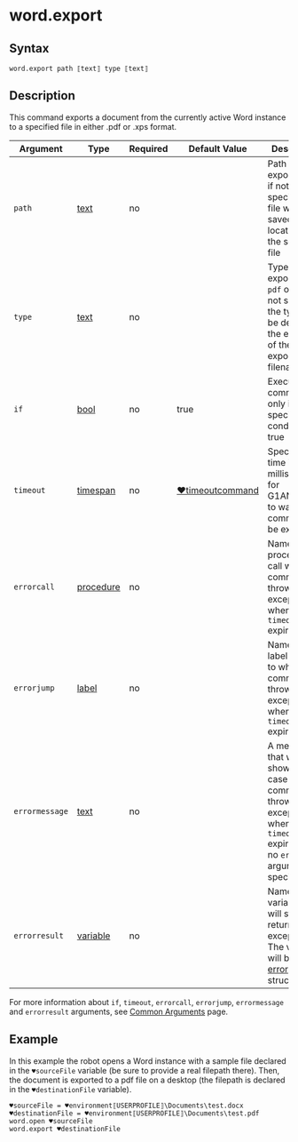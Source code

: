 # word.export

## Syntax

```G1ANT
word.export path ⟦text⟧ type ⟦text⟧
```

## Description

This command exports a document from the currently active Word instance to a specified file in either .pdf or .xps format.

| Argument | Type | Required | Default Value | Description |
| -------- | ---- | -------- | ------------- | ----------- |
|`path`| [text](../../G1ANT.Language/Structures/TextStructure.md) | no |  | Path to the exported file; if not specified, the file will be saved in the location of the source file |
|`type`| [text](../../G1ANT.Language/Structures/TextStructure.md) | no | | Type of the exported file: `pdf` or `xps`); if not specified, the type will be defined by the extension of the exported filename |
| `if`           | [bool](../../G1ANT.Language/Structures/BooleanStructure.md) | no       | true                                                        | Executes the command only if a specified condition is true   |
| `timeout`      | [timespan](../../G1ANT.Language/Structures/TimeSpanStructure.md) | no       | [♥timeoutcommand](../../G1ANT.Addon.Core/Variables/TimeoutCommandVariable.md) | Specifies time in milliseconds for G1ANT.Robot to wait for the command to be executed |
| `errorcall`    | [procedure](../../G1ANT.Language/Structures/ProcedureStructure.md) | no       |                                                             | Name of a procedure to call when the command throws an exception or when a given `timeout` expires |
| `errorjump`    | [label](../../G1ANT.Language/Structures/LabelStructure.md) | no       |                                                             | Name of the label to jump to when the command throws an exception or when a given `timeout` expires |
| `errormessage` | [text](../../G1ANT.Language/Structures/TextStructure.md) | no       |                                                             | A message that will be shown in case the command throws an exception or when a given `timeout` expires, and no `errorjump` argument is specified |
| `errorresult`  | [variable](../../G1ANT.Language/Structures/VariableStructure.md) | no       |                                                             | Name of a variable that will store the returned exception. The variable will be of [error](../../G1ANT.Language/Structures/ErrorStructure.md) structure  |

For more information about `if`, `timeout`, `errorcall`, `errorjump`, `errormessage` and `errorresult` arguments, see [Common Arguments](../../../appendices/common-arguments.md) page.

## Example

In this example the robot opens a Word instance with a sample file declared in the `♥sourceFile` variable (be sure to provide a real filepath there). Then, the document is exported to a pdf file on a desktop (the filepath is declared in the `♥destinationFile` variable).

```G1ANT
♥sourceFile = ♥environment⟦USERPROFILE⟧\Documents\test.docx
♥destinationFile = ♥environment⟦USERPROFILE⟧\Documents\test.pdf
word.open ♥sourceFile
word.export ♥destinationFile
```


